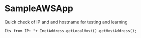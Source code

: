 # SampleAWSApp
 
Quick check of IP and and hostname for testing and learning 

```Its from IP: "+ InetAddress.getLocalHost().getHostAddress();```

